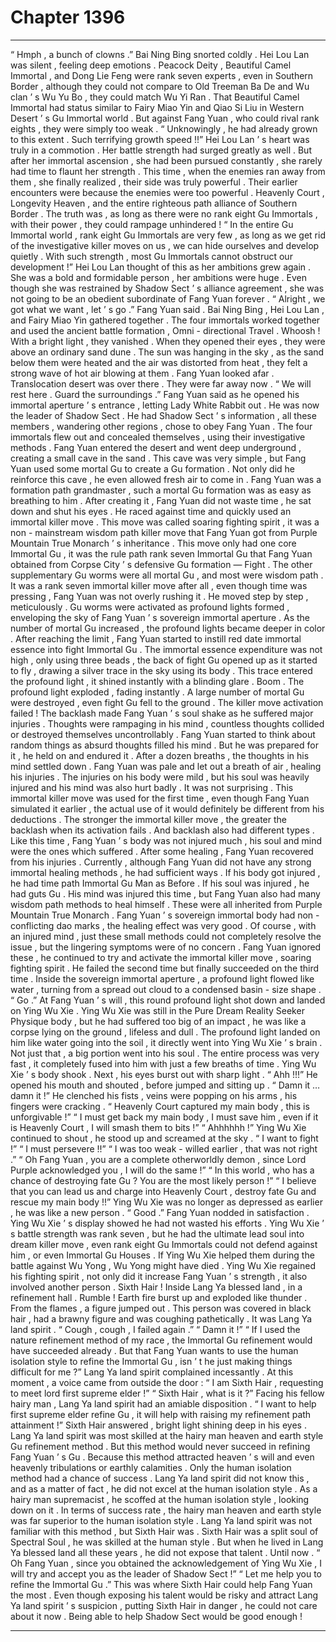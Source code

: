 
# Chapter 1396


---

“ Hmph , a bunch of clowns .” Bai Ning Bing snorted coldly .
Hei Lou Lan was silent , feeling deep emotions .
Peacock Deity , Beautiful Camel Immortal , and Dong Lie Feng were rank seven experts , even in Southern Border , although they could not compare to Old Treeman Ba De and Wu clan ’ s Wu Yu Bo , they could match Wu Yi Ran .
That Beautiful Camel Immortal had status similar to Fairy Miao Yin and Qiao Si Liu in Western Desert ’ s Gu Immortal world .
But against Fang Yuan , who could rival rank eights , they were simply too weak .
“ Unknowingly , he had already grown to this extent . Such terrifying growth speed !!” Hei Lou Lan ’ s heart was truly in a commotion .
Her battle strength had surged greatly as well . But after her immortal ascension , she had been pursued constantly , she rarely had time to flaunt her strength . This time , when the enemies ran away from them , she finally realized , their side was truly powerful .
Their earlier encounters were because the enemies were too powerful .
Heavenly Court , Longevity Heaven , and the entire righteous path alliance of Southern Border .
The truth was , as long as there were no rank eight Gu Immortals , with their power , they could rampage unhindered !
“ In the entire Gu Immortal world , rank eight Gu Immortals are very few , as long as we get rid of the investigative killer moves on us , we can hide ourselves and develop quietly . With such strength , most Gu Immortals cannot obstruct our development !”
Hei Lou Lan thought of this as her ambitions grew again .
She was a bold and formidable person , her ambitions were huge .
Even though she was restrained by Shadow Sect ’ s alliance agreement , she was not going to be an obedient subordinate of Fang Yuan forever .
“ Alright , we got what we want , let ’ s go .” Fang Yuan said .
Bai Ning Bing , Hei Lou Lan , and Fairy Miao Yin gathered together .
The four immortals worked together and used the ancient battle formation , Omni - directional Travel .
Whoosh !
With a bright light , they vanished .
When they opened their eyes , they were above an ordinary sand dune .
The sun was hanging in the sky , as the sand below them were heated and the air was distorted from heat , they felt a strong wave of hot air blowing at them .
Fang Yuan looked afar .
Translocation desert was over there . They were far away now .
“ We will rest here . Guard the surroundings .” Fang Yuan said as he opened his immortal aperture ’ s entrance , letting Lady White Rabbit out .
He was now the leader of Shadow Sect . He had Shadow Sect ’ s information , all these members , wandering other regions , chose to obey Fang Yuan .
The four immortals flew out and concealed themselves , using their investigative methods .
Fang Yuan entered the desert and went deep underground , creating a small cave in the sand .
This cave was very simple , but Fang Yuan used some mortal Gu to create a Gu formation .
Not only did he reinforce this cave , he even allowed fresh air to come in .
Fang Yuan was a formation path grandmaster , such a mortal Gu formation was as easy as breathing to him .
After creating it , Fang Yuan did not waste time , he sat down and shut his eyes .
He raced against time and quickly used an immortal killer move .
This move was called soaring fighting spirit , it was a non - mainstream wisdom path killer move that Fang Yuan got from Purple Mountain True Monarch ’ s inheritance .
This move only had one core Immortal Gu , it was the rule path rank seven Immortal Gu that Fang Yuan obtained from Corpse City ’ s defensive Gu formation — Fight .
The other supplementary Gu worms were all mortal Gu , and most were wisdom path .
It was a rank seven immortal killer move after all , even though time was pressing , Fang Yuan was not overly rushing it .
He moved step by step , meticulously .
Gu worms were activated as profound lights formed , enveloping the sky of Fang Yuan ’ s sovereign immortal aperture .
As the number of mortal Gu increased , the profound lights became deeper in color .
After reaching the limit , Fang Yuan started to instill red date immortal essence into fight Immortal Gu .
The immortal essence expenditure was not high , only using three beads , the back of fight Gu opened up as it started to fly , drawing a silver trace in the sky using its body .
This trace entered the profound light , it shined instantly with a blinding glare .
Boom .
The profound light exploded , fading instantly .
A large number of mortal Gu were destroyed , even fight Gu fell to the ground .
The killer move activation failed !
The backlash made Fang Yuan ’ s soul shake as he suffered major injuries .
Thoughts were rampaging in his mind , countless thoughts collided or destroyed themselves uncontrollably .
Fang Yuan started to think about random things as absurd thoughts filled his mind .
But he was prepared for it , he held on and endured it .
After a dozen breaths , the thoughts in his mind settled down .
Fang Yuan was pale and let out a breath of air , healing his injuries .
The injuries on his body were mild , but his soul was heavily injured and his mind was also hurt badly .
It was not surprising .
This immortal killer move was used for the first time , even though Fang Yuan simulated it earlier , the actual use of it would definitely be different from his deductions .
The stronger the immortal killer move , the greater the backlash when its activation fails .
And backlash also had different types .
Like this time , Fang Yuan ’ s body was not injured much , his soul and mind were the ones which suffered .
After some healing , Fang Yuan recovered from his injuries .
Currently , although Fang Yuan did not have any strong immortal healing methods , he had sufficient ways . If his body got injured , he had time path Immortal Gu Man as Before . If his soul was injured , he had guts Gu .
His mind was injured this time , but Fang Yuan also had many wisdom path methods to heal himself .
These were all inherited from Purple Mountain True Monarch .
Fang Yuan ’ s sovereign immortal body had non - conflicting dao marks , the healing effect was very good .
Of course , with an injured mind , just these small methods could not completely resolve the issue , but the lingering symptoms were of no concern .
Fang Yuan ignored these , he continued to try and activate the immortal killer move , soaring fighting spirit .
He failed the second time but finally succeeded on the third time .
Inside the sovereign immortal aperture , a profound light flowed like water , turning from a spread out cloud to a condensed basin - size shape .
“ Go .” At Fang Yuan ’ s will , this round profound light shot down and landed on Ying Wu Xie .
Ying Wu Xie was still in the Pure Dream Reality Seeker Physique body , but he had suffered too big of an impact , he was like a corpse lying on the ground , lifeless and dull .
The profound light landed on him like water going into the soil , it directly went into Ying Wu Xie ’ s brain .
Not just that , a big portion went into his soul .
The entire process was very fast , it completely fused into him with just a few breaths of time .
Ying Wu Xie ’ s body shook .
Next , his eyes burst out with sharp light .
“ Ahh !!!” He opened his mouth and shouted , before jumped and sitting up .
“ Damn it … damn it !” He clenched his fists , veins were popping on his arms , his fingers were cracking .
“ Heavenly Court captured my main body , this is unforgivable !”
“ I must get back my main body , I must save him , even if it is Heavenly Court , I will smash them to bits !”
“ Ahhhhhh !”
Ying Wu Xie continued to shout , he stood up and screamed at the sky .
“ I want to fight !”
“ I must persevere !!”
“ I was too weak - willed earlier , that was not right .”
“ Oh Fang Yuan , you are a complete otherworldly demon , since Lord Purple acknowledged you , I will do the same !”
“ In this world , who has a chance of destroying fate Gu ? You are the most likely person !”
“ I believe that you can lead us and charge into Heavenly Court , destroy fate Gu and rescue my main body !!”
Ying Wu Xie was no longer as depressed as earlier , he was like a new person .
“ Good .” Fang Yuan nodded in satisfaction .
Ying Wu Xie ’ s display showed he had not wasted his efforts .
Ying Wu Xie ’ s battle strength was rank seven , but he had the ultimate lead soul into dream killer move , even rank eight Gu Immortals could not defend against him , or even Immortal Gu Houses .
If Ying Wu Xie helped them during the battle against Wu Yong , Wu Yong might have died .
Ying Wu Xie regained his fighting spirit , not only did it increase Fang Yuan ’ s strength , it also involved another person .
Sixth Hair !
Inside Lang Ya blessed land , in a refinement hall .
Rumble !
Earth fire burst up and exploded like thunder .
From the flames , a figure jumped out .
This person was covered in black hair , had a brawny figure and was coughing pathetically .
It was Lang Ya land spirit .
“ Cough , cough , I failed again .”
“ Damn it !”
“ If I used the nature refinement method of my race , the Immortal Gu refinement would have succeeded already . But that Fang Yuan wants to use the human isolation style to refine the Immortal Gu , isn ’ t he just making things difficult for me ?”
Lang Ya land spirit complained incessantly .
At this moment , a voice came from outside the door : “ I am Sixth Hair , requesting to meet lord first supreme elder !”
“ Sixth Hair , what is it ?” Facing his fellow hairy man , Lang Ya land spirit had an amiable disposition .
“ I want to help first supreme elder refine Gu , it will help with raising my refinement path attainment !” Sixth Hair answered , bright light shining deep in his eyes .
Lang Ya land spirit was most skilled at the hairy man heaven and earth style Gu refinement method .
But this method would never succeed in refining Fang Yuan ’ s Gu . Because this method attracted heaven ’ s will and even heavenly tribulations or earthly calamities .
Only the human isolation method had a chance of success .
Lang Ya land spirit did not know this , and as a matter of fact , he did not excel at the human isolation style .
As a hairy man supremacist , he scoffed at the human isolation style , looking down on it . In terms of success rate , the hairy man heaven and earth style was far superior to the human isolation style .
Lang Ya land spirit was not familiar with this method , but Sixth Hair was .
Sixth Hair was a split soul of Spectral Soul , he was skilled at the human style . But when he lived in Lang Ya blessed land all these years , he did not expose that talent .
Until now .
“ Oh Fang Yuan , since you obtained the acknowledgement of Ying Wu Xie , I will try and accept you as the leader of Shadow Sect !”
“ Let me help you to refine the Immortal Gu .”
This was where Sixth Hair could help Fang Yuan the most .
Even though exposing his talent would be risky and attract Lang Ya land spirit ’ s suspicion , putting Sixth Hair in danger , he could not care about it now .
Being able to help Shadow Sect would be good enough !

---

